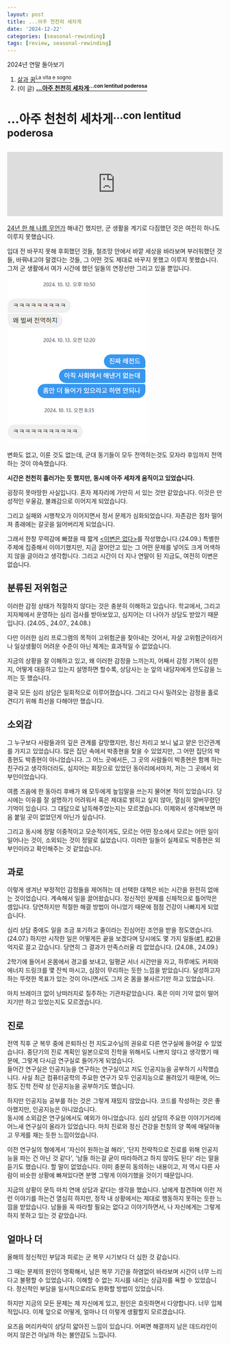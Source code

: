```yaml
---
layout: post
title: ...아주 천천히 세차게
date: '2024-12-22'
categories: [seasonal-rewinding]
tags: [review, seasonal-rewinding]
---
```


2024년 연말 돌아보기
1. [삶과 꿈<sup>La vita e sogno</sup>](/posts/2024-12-21-la-vita-e-sogno)
2. (이 글) **[...아주 천천히 세차게<sup>...con lentitud poderosa</sup>](/posts/2024-12-22-con-lentitud-poderosa)**

# …아주 천천히 세차게<sup>…con lentitud poderosa</sup>

<iframe style="width: 100%;" src="https://www.youtube.com/embed/9tDeSuyz9kE?si=ubFiJRpu0hFyDp_4" title="YouTube video player" frameborder="0" allow="accelerometer; autoplay; clipboard-write; encrypted-media; gyroscope; picture-in-picture; web-share" referrerpolicy="strict-origin-when-cross-origin" allowfullscreen></iframe>

[24년 한 해 나름 무언가](/posts/2024-12-22-la-vita-e-sogno) 해내긴 했지만, 군 생활을 계기로 다짐했던 것은 여전히 하나도 이루지 못했습니다.

입대 전 바꾸지 못해 후회했던 것들, 철조망 안에서 바깥 세상을 바라보며 부러워했던 것들, 바꿔내고야 말겠다는 것들, 그 어떤 것도 제대로 바꾸지 못했고 이루지 못했습니다. 그저 군 생활에서 여가 시간에 했던 일들의 연장선만 그리고 있을 뿐입니다.

![image.png](/static/posts/2024-12-22-con-lentitud-poderosa/image.png)

변화도 없고, 이룬 것도 없는데, 군대 동기들이 모두 전역하는것도 모자라 후임까지 전역하는 것이 야속했습니다.

**시간은 천천히 흘러가는 듯 했지만, 동시에 아주 세차게 움직이고 있었습니다.**

굉장히 못마땅한 사실입니다. 혼자 제자리에 가만히 서 있는 것만 같았습니다. 이것은 만성적인 우울감, 불쾌감으로 이어지게 되었습니다.

그리고 실패와 시행착오가 이어지면서 정서 문제가 심화되었습니다. 자존감은 점차 떨어져 종래에는 갈곳을 잃어버리게 되었습니다.

그래서 한창 무력감에 빠졌을 때 짧게 [&lt;이변은 없다&gt;](/posts/2024-09-27-there-are-no-surprises)를 작성했습니다.(24.09.) 특별한 주제에 집중해서 이야기했지만, 지금 끌어안고 있는 그 어떤 문제를 넣어도 크게 어색하지 않을 글이라고 생각합니다. 그리고 시간이 더 지나 연말이 된 지금도, 여전히 이변은 없습니다.

## 분류된 저위험군

이러한 감정 상태가 적절하지 않다는 것은 충분히 이해하고 있습니다. 학교에서, 그리고 지자체에서 운영하는 심리 검사를 받아보았고, 심지어는 더 나아가 상담도 받았기 때문입니다. (24.05., 24.07., 24.08.)

다만 이러한 심리 프로그램의 목적이 고위험군을 찾아내는 것어서, 자살 고위험군이라거나 일상생활이 어려운 수준이 아닌 제게는 효과적일 수 없었습니다.

지금의 상황을 잘 이해하고 있고, 왜 이러한 감정을 느끼는지, 어째서 감정 기복이 심한지, 어떻게 대응하고 있는지 설명하면 할수록, 상담사는 눈 앞의 내담자에게 안도감을 느끼는 듯 했습니다.

결국 모든 심리 상담은 일회적으로 이루어졌습니다. 그리고 다시 밀려오는 감정을 홀로 견디기 위해 최선을 다해야만 했습니다.

## 소외감

그 누구보다 사람들과의 깊은 관계를 갈망했지만, 정신 차리고 보니 넓고 얕은 인간관계를 가지고 있었습니다. 많은 집단 속에서 박종현을 찾을 수 있었지만, 그 어떤 집단의 박종현도 박종현이 아니었습니다. 그 어느 곳에서든, 그 곳의 사람들이 박종현은 함께 하는 친구라고 생각하더라도, 심지어는 회장으로 있었던 동아리에서마저, 저는 그 곳에서 외부인이었습니다.

여름 즈음에 한 동아리 후배가 왜 모두에게 높임말을 쓰는지 물어본 적이 있었습니다. 당시에는 이유를 잘 설명하기 어려워서 혹은 제대로 밝히고 싶지 않아, 열심히 얼버무렸던 기억이 있습니다. 그 대답으로 납득해주었는지는 모르겠습니다. 이제와서 생각해보면 마음 붙일 곳이 없었던게 아닌가 싶습니다.

그리고 동시에 정말 이중적이고 모순적이게도, 모르는 어떤 장소에서 모르는 어떤 일이 일어나는 것이, 소외되는 것이 정말로 싫었습니다. 이러한 일들이 실제로도 박종현은 외부인이라고 확인해주는 것 같았습니다.

## 과로

이렇게 생겨난 부정적인 감정들을 제어하는 데 선택한 대책은 비는 시간을 완전히 없애는 것이었습니다. 계속해서 일을 끌어왔습니다. 정신적인 문제를 신체적으로 틀어막은 셈입니다. 당연하지만 적절한 해결 방법이 아니었기 때문에 점점 건강이 나빠지게 되었습니다.

심리 상담 중에도 일을 조금 포기하고 줄이라는 진심어린 조언을 받을 정도였습니다.(24.07.) 하지만 시작한 일은 어떻게든 끝을 보겠다며 당시에도 몇 가지 일들([#1](/posts/2024-08-30-i-participated-local-hackathon), [#2](/posts/2024-09-23-rewinding-2024-2-pimm-party))을 억지로 끌고 갔습니다. 당연히 그 결과가 만족스러울 리 없었습니다. (24.08., 24.09.)

2학기에 들어서 온몸에서 경고를 보내고, 일평균 서너 시간만을 자고, 하루에도 커피와 에너지 드링크를 몇 잔씩 마시고, 심장이 무리하는 듯한 느낌을 받았습니다. 달성하고자 하는 뚜렷한 목표가 있는 것이 아니면서도 그저 온 몸을 불사르기만 하고 있었습니다.

마치 브레이크 없이 낭떠러지로 질주하는 기관차같았습니다. 혹은 이미 기약 없이 떨어지기만 하고 있었는지도 모르겠습니다.

## 진로

전역 직후 군 복무 중에 은퇴하신 전 지도교수님의 권유로 다른 연구실에 들어갈 수 있었습니다. 중단기의 진로 계획인 일본으로의 진학을 위해서도 나쁘지 않다고 생각했기 때문에, 그렇게 다시금 연구실로 들어가게 되었습니다.  
들어간 연구실은 인공지능을 연구하는 연구실이고 저도 인공지능을 공부하기 시작했습니다. 사실 최근 컴퓨터공학의 주요한 연구가 모두 인공지능으로 몰려있기 때문에, 어느정도 진학 전략 상 인공지능을 공부하기도 했습니다.

하지만 인공지능 공부를 하는 것은 그렇게 재밌지 않았습니다. 코드를 작성하는 것은 좋아했지만, 인공지능은 아니었습니다.  
동시에 소외감은 연구실에서도 예외가 아니었습니다. 심리 상담의 주요한 이야기거리에 어느새 연구실이 올라가 있었습니다. 마치 진로와 정신 건강을 천칭의 양 쪽에 매달아놓고 무게를 재는 듯한 느낌이었습니다.

이전 연구실의 형에게서 '자신이 원하는걸 해라', '단지 전략적으로 진로를 위해 인공지능을 파는 건 아닌 것 같다', '남들 하는걸 굳이 따라하려고 하지 않아도 된다' 라는 말을 듣기도 했습니다. 할 말이 없었습니다. 이미 충분히 동의하는 내용이고, 저 역시 다른 사람이 비슷한 상황에 빠져있다면 분명 그렇게 이야기했을 것이기 때문입니다.

지금의 상황이 문득 마치 연애 상담과 같다는 생각을 했습니다. 남에게 참견하며 이런 저런 이야기를 하는건 열심히 하지만, 정작 내 상황에서는 제대로 행동하지 못하는 듯한 느낌을 받았습니다. 남들을 꼭 따라할 필요는 없다고 이야기하면서, 나 자신에게는 그렇게 하지 못하고 있는 것 같았습니다.

## 얼마나 더

올해의 정신적인 부담과 피로는 군 복무 시기보다 더 심한 것 같습니다.

그 때는 문제의 원인이 명확해서, 남은 복무 기간을 하염없이 바라보며 시간이 너무 느리다고 불평할 수 있었습니다. 이해할 수 없는 지시를 내리는 상급자를 욕할 수 있었습니다. 정신적인 부담을 일시적으로라도 완화할 방법이 있었습니다.

하지만 지금의 모든 문제는 제 자신에게 있고, 원인은 흐릿하면서 다양합니다. 너무 입체적입니다. 이제 앞으로 어떻게, 얼마나 더 이렇게 생활할지 모르겠습니다.

요즈음 머리카락이 상당히 얇아진 느낌이 있습니다. 어쩌면 해결까지 남은 데드라인이 머지 않은건 아닐까 하는 불안감도 느낍니다.
